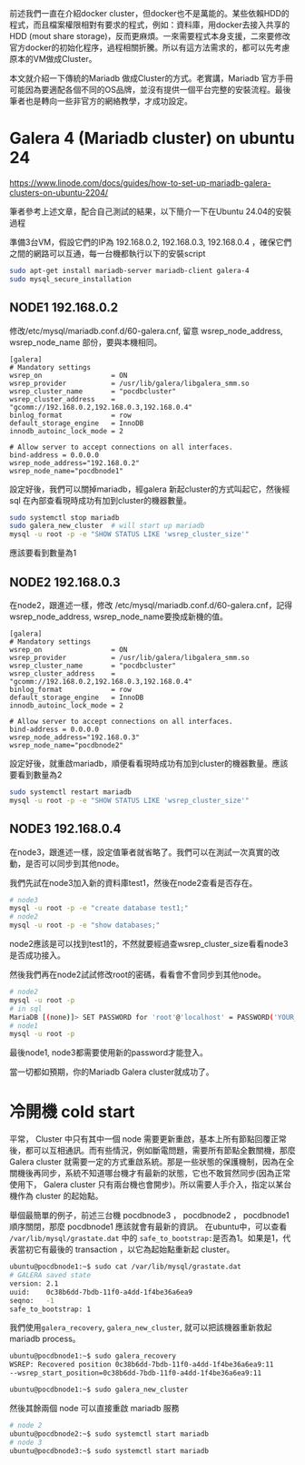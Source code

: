 前述我們一直在介紹docker cluster，但docker也不是萬能的。某些依賴HDD的程式，而且檔案權限相對有要求的程式，例如：資料庫，用docker去接入共享的HDD (mout share storage)，反而更麻煩。一來需要程式本身支援，二來要修改官方docker的初始化程序，過程相關折騰。所以有這方法需求的，都可以先考慮原本的VM做成Cluster。

本文就介紹一下傳統的Mariadb 做成Cluster的方式。老實講，Mariadb 官方手冊可能因為要適配各個不同的OS品牌，並沒有提供一個平台完整的安裝流程。最後筆者也是轉向一些非官方的網絡教學，才成功設定。

# Galera 4 (Mariadb cluster) on ubuntu 24

https://www.linode.com/docs/guides/how-to-set-up-mariadb-galera-clusters-on-ubuntu-2204/

筆者參考上述文章，配合自己測試的結果，以下簡介一下在Ubuntu 24.04的安裝過程

準備3台VM，假設它們的IP為 192.168.0.2, 192.168.0.3, 192.168.0.4 ，確保它們之間的網路可以互通，每一台機都執行以下的安裝script

```bash
sudo apt-get install mariadb-server mariadb-client galera-4
sudo mysql_secure_installation
```

## NODE1 192.168.0.2

修改/etc/mysql/mariadb.conf.d/60-galera.cnf,  留意 wsrep_node_address, wsrep_node_name 部份，要與本機相同。

```
[galera]
# Mandatory settings
wsrep_on                 = ON
wsrep_provider           = /usr/lib/galera/libgalera_smm.so
wsrep_cluster_name       = "pocdbcluster"
wsrep_cluster_address    = "gcomm://192.168.0.2,192.168.0.3,192.168.0.4"
binlog_format            = row
default_storage_engine   = InnoDB
innodb_autoinc_lock_mode = 2

# Allow server to accept connections on all interfaces.
bind-address = 0.0.0.0
wsrep_node_address="192.168.0.2"
wsrep_node_name="pocdbnode1"
```

設定好後，我們可以關掉mariadb，經galera 新起cluster的方式叫起它，然後經sql 在內部查看現時成功有加到cluster的機器數量。

```bash
sudo systemctl stop mariadb
sudo galera_new_cluster  # will start up mariadb
mysql -u root -p -e "SHOW STATUS LIKE 'wsrep_cluster_size'"
```

應該要看到數量為1

## NODE2 192.168.0.3

在node2，跟進述一樣，修改 /etc/mysql/mariadb.conf.d/60-galera.cnf，記得wsrep_node_address, wsrep_node_name要換成新機的值。

```
[galera]
# Mandatory settings
wsrep_on                 = ON
wsrep_provider           = /usr/lib/galera/libgalera_smm.so
wsrep_cluster_name       = "pocdbcluster"
wsrep_cluster_address    = "gcomm://192.168.0.2,192.168.0.3,192.168.0.4"
binlog_format            = row
default_storage_engine   = InnoDB
innodb_autoinc_lock_mode = 2

# Allow server to accept connections on all interfaces.
bind-address = 0.0.0.0
wsrep_node_address="192.168.0.3"
wsrep_node_name="pocdbnode2"
```

設定好後，就重啟mariadb，順便看看現時成功有加到cluster的機器數量。應該要看到數量為2

```bash
sudo systemctl restart mariadb
mysql -u root -p -e "SHOW STATUS LIKE 'wsrep_cluster_size'"
```

## NODE3 192.168.0.4

在node3，跟進述一樣，設定值筆者就省略了。我們可以在測試一次真實的改動，是否可以同步到其他node。

我們先試在node3加入新的資料庫test1，然後在node2查看是否存在。

```bash
# node3
mysql -u root -p -e "create database test1;"
# node2
mysql -u root -p -e "show databases;"
```

node2應該是可以找到test1的，不然就要經過查wsrep_cluster_size看看node3是否成功接入。

然後我們再在node2試試修改root的密碼，看看會不會同步到其他node。

```bash
# node2
mysql -u root -p
# in sql
MariaDB [(none)]> SET PASSWORD for 'root'@'localhost' = PASSWORD('YOUR_NEW_PW');
# node1
mysql -u root -p
```

最後node1, node3都需要使用新的password才能登入。

當一切都如預期，你的Mariadb Galera cluster就成功了。

# 冷開機 cold start
平常， Cluster 中只有其中一個 node 需要更新重啟，基本上所有節點回覆正常後，都可以互相通訊。而有些情況，例如斷電問題，需要所有節點全數關機，那麼 Galera cluster 就需要一定的方式重啟系統。那是一些狀態的保護機制，因為在全關機後再同步，系統不知道哪台機才有最新的狀態，它也不敢貿然同步(因為正常使用下， Galera cluster 只有兩台機也會開步)。所以需要人手介入，指定以某台機作為 cluster 的起始點。

舉個最簡單的例子，前述三台機 pocdbnode3 ， pocdbnode2 ， pocdbnode1 順序關閉，那麼 pocdbnode1 應該就會有最新的資訊。 在ubuntu中，可以查看 `/var/lib/mysql/grastate.dat` 中的 `safe_to_bootstrap:`是否為1。如果是1，代表當初它有最後的 transaction ，以它為起始點重新起 cluster。

```bash
ubuntu@pocdbnode1:~$ sudo cat /var/lib/mysql/grastate.dat
# GALERA saved state
version: 2.1
uuid:    0c38b6dd-7bdb-11f0-a4dd-1f4be36a6ea9
seqno:   -1
safe_to_bootstrap: 1
```

我們使用`galera_recovery`, `galera_new_cluster`, 就可以把該機器重新救起mariadb process。
```bash
ubuntu@pocdbnode1:~$ sudo galera_recovery
WSREP: Recovered position 0c38b6dd-7bdb-11f0-a4dd-1f4be36a6ea9:11
--wsrep_start_position=0c38b6dd-7bdb-11f0-a4dd-1f4be36a6ea9:11

ubuntu@pocdbnode1:~$ sudo galera_new_cluster
```

然後其餘兩個 node 可以直接重啟 mariadb 服務
```bash
# node 2
ubuntu@pocdbnode2:~$ sudo systemctl start mariadb
# node 3
ubuntu@pocdbnode3:~$ sudo systemctl start mariadb
```